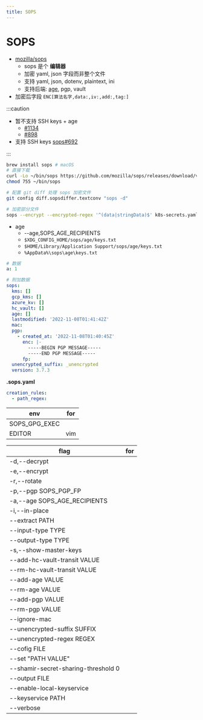 ```yaml
---
title: SOPS
---
```


# SOPS

- [mozilla/sops](https://github.com/mozilla/sops)
  - sops 是个 **编辑器**
  - 加密 yaml, json 字段而非整个文件
  - 支持 yaml, json, dotenv, plaintext, ini
  - 支持后端: [age](./age.md), pgp, vault
- 加密后字段 `ENC[算法名字,data:,iv:,add:,tag:]`

:::caution

- 暂不支持 SSH keys + age
  - [#1134](https://github.com/mozilla/sops/pull/1134)
  - [#898](https://github.com/mozilla/sops/pull/898)
- 支持 SSH keys [sops#692](https://github.com/mozilla/sops/issues/692)

:::

```bash
brew install sops # macOS
# 直接下载
curl -Lo ~/bin/sops https://github.com/mozilla/sops/releases/download/v3.7.3/sops-v3.7.3.darwin.amd64
chmod 755 ~/bin/sops

# 配置 git diff 处理 sops 加密文件
git config diff.sopsdiffer.textconv "sops -d"

# 加密部分文件
sops --encrypt --encrypted-regex '^(data|stringData)$' k8s-secrets.yaml
```

- age
  - --age,SOPS_AGE_RECIPIENTS
  - `$XDG_CONFIG_HOME/sops/age/keys.txt`
  - `$HOME/Library/Application Support/sops/age/keys.txt`
  - `%AppData%\sops\age\keys.txt`

```yaml title="加密后的数据"
# 数据
a: 1

# 附加数据
sops:
  kms: []
  gcp_kms: []
  azure_kv: []
  hc_vault: []
  age: []
  lastmodified: '2022-11-08T01:41:42Z'
  mac:
  pgp:
    - created_at: '2022-11-08T01:40:45Z'
      enc: |-
        -----BEGIN PGP MESSAGE-----
        -----END PGP MESSAGE-----
      fp:
  unencrypted_suffix: _unencrypted
  version: 3.7.3
```

**.sops.yaml**

```yaml
creation_rules:
  - path_regex:
```

| env           | for |
| ------------- | --- |
| SOPS_GPG_EXEC |
| EDITOR        | vim |

| flag                                | for |
| ----------------------------------- | --- |
| -d,--decrypt                        |
| -e,--encrypt                        |
| -r,--rotate                         |
| -p,--pgp SOPS_PGP_FP                |
| -a,--age SOPS_AGE_RECIPIENTS        |
| -i,--in-place                       |
| --extract PATH                      |
| --input-type TYPE                   |
| --output-type TYPE                  |
| -s,--show-master-keys               |
| --add-hc-vault-transit VALUE        |
| --rm-hc-vault-transit VALUE         |
| --add-age VALUE                     |
| --rm-age VALUE                      |
| --add-pgp VALUE                     |
| --rm-pgp VALUE                      |
| --ignore-mac                        |
| --unencrypted-suffix SUFFIX         |
| --unencrypted-regex REGEX           |
| --cofig FILE                        |
| --set "PATH VALUE"                  |
| --shamir-secret-sharing-threshold 0 |
| --output FILE                       |
| --enable-local-keyservice           |
| --keyservice PATH                   |
| --verbose                           |
